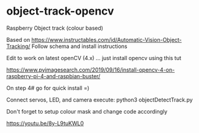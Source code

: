 # object-track-opencv
Raspberry Object track (colour based)

Based on https://www.instructables.com/id/Automatic-Vision-Object-Tracking/
Follow schema and install instructions

Edit to work on latest openCV (4.x) ... just install opencv using this tut

https://www.pyimagesearch.com/2019/09/16/install-opencv-4-on-raspberry-pi-4-and-raspbian-buster/

On step 4# go for quick install =)


Connect servos, LED, and camera
execute: python3 objectDetectTrack.py

Don't forget to setup colour mask and change code accordingly

https://youtu.be/8y-L9tuKWL0
